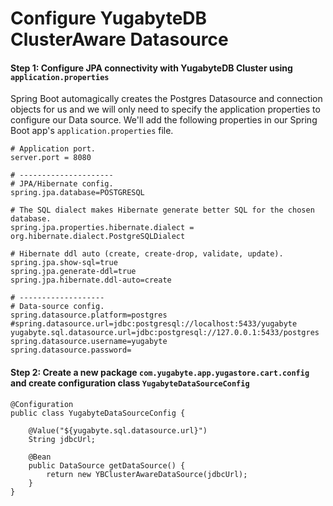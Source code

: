 # Configure YugabyteDB ClusterAware Datasource

#### Step 1: Configure JPA connectivity with YugabyteDB Cluster using `application.properties`

Spring Boot automagically creates the Postgres Datasource and connection objects for us and we will only need to specify the application properties to configure our Data source. We'll add the following properties in our Spring Boot app's `application.properties` file.

```
# Application port.
server.port = 8080

# ---------------------
# JPA/Hibernate config.
spring.jpa.database=POSTGRESQL

# The SQL dialect makes Hibernate generate better SQL for the chosen database.
spring.jpa.properties.hibernate.dialect = org.hibernate.dialect.PostgreSQLDialect

# Hibernate ddl auto (create, create-drop, validate, update).
spring.jpa.show-sql=true
spring.jpa.generate-ddl=true
spring.jpa.hibernate.ddl-auto=create

# -------------------
# Data-source config.
spring.datasource.platform=postgres
#spring.datasource.url=jdbc:postgresql://localhost:5433/yugabyte
yugabyte.sql.datasource.url=jdbc:postgresql://127.0.0.1:5433/postgres
spring.datasource.username=yugabyte
spring.datasource.password=
```

#### Step 2: Create a new package `com.yugabyte.app.yugastore.cart.config` and create configuration class `YugabyteDataSourceConfig`

```
@Configuration
public class YugabyteDataSourceConfig {
	
	@Value("${yugabyte.sql.datasource.url}")
	String jdbcUrl;

	@Bean
	public DataSource getDataSource() {
		return new YBClusterAwareDataSource(jdbcUrl);
	}
}

```
